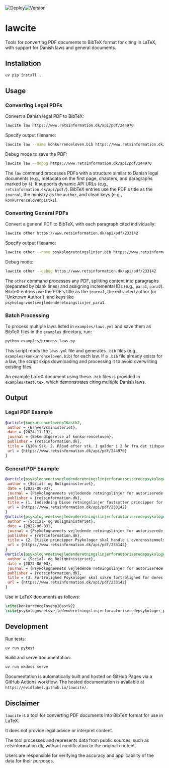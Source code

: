 ![Deploy](https://github.com/evidlabel/lawcite/actions/workflows/test.yml/badge.svg)![Version](https://img.shields.io/github/v/release/evidlabel/lawcite)

# lawcite

Tools for converting PDF documents to BibTeX format for citing in LaTeX, with support for Danish laws and general documents.

## Installation

```bash
uv pip install . 
```

## Usage

### Converting Legal PDFs

Convert a Danish legal PDF to BibTeX:
```bash
lawcite law https://www.retsinformation.dk/api/pdf/244970
```

Specify output filename:
```bash
lawcite law --name konkurrenceloven.bib https://www.retsinformation.dk/api/pdf/244970
```

Debug mode to save the PDF:
```bash
lawcite law --debug https://www.retsinformation.dk/api/pdf/244970
```

The `law` command processes PDFs with a structure similar to Danish legal documents (e.g., metadata on the first page, chapters, and paragraphs marked by `§`). It supports dynamic API URLs (e.g., `retsinformation.dk/api/pdf/`). BibTeX entries use the PDF's title as the `journal`, the ministry as the `author`, and clean keys (e.g., `konkurrencelovenp1stk1`).

### Converting General PDFs

Convert a general PDF to BibTeX, with each paragraph cited individually:
```bash
lawcite other https://www.retsinformation.dk/api/pdf/233142
```

Specify output filename:
```bash
lawcite other --name psykologretningslinjer.bib https://www.retsinformation.dk/api/pdf/233142
```

Debug mode:
```bash
lawcite other --debug https://www.retsinformation.dk/api/pdf/233142
```

The `other` command processes any PDF, splitting content into paragraphs (separated by blank lines) and assigning incremental IDs (e.g., `para1`, `para2`). BibTeX entries use the PDF's title as the `journal`, the extracted author (or 'Unknown Author'), and keys like `psykolognvnetsvejledenderetningslinjer_para1`.

### Batch Processing

To process multiple laws listed in `examples/laws.yml` and save them as BibTeX files in the `examples` directory, run:
```bash
python examples/process_laws.py
```

This script reads the `laws.yml` file and generates `.bib` files (e.g., `examples/konkurrenceloven.bib`) for each law. If a `.bib` file already exists for a law, the script skips downloading and processing it to avoid overwriting existing files.

An example LaTeX document using these `.bib` files is provided in `examples/test.tex`, which demonstrates citing multiple Danish laws.

## Output

### Legal PDF Example
```bibtex
@article{konkurrencelovenp10astk2,
 author = {Erhvervsministeriet},
 date = {2024-11-13},
 journal = {Bekendtgørelse af konkurrenceloven},
 publisher = {retsinformation.dk},
 title = {§10a Stk. 2. Påbud efter stk. 1 gælder i 2 år fra det tidspunkt, hvor afgørelsen er endelig.},
 url = {https://www.retsinformation.dk/api/pdf/244970}
}
```

### General PDF Example
```bibtex
@article{psykolognvnetsvejledenderetningslinjerforautoriseredepsykologer_para1,
 author = {Social- og Boligministeriet},
 date = {2022-06-03},
 journal = {Psykolognævnets vejledende retningslinjer for autoriserede psykologer},
 publisher = {retsinformation.dk},
 title = {1. Indledning Disse retningslinjer fastsætter principper for autoriserede psykologers arbejde.},
 url = {https://www.retsinformation.dk/api/pdf/233142}
}
@article{psykolognvnetsvejledenderetningslinjerforautoriseredepsykologer_para2,
 author = {Social- og Boligministeriet},
 date = {2022-06-03},
 journal = {Psykolognævnets vejledende retningslinjer for autoriserede psykologer},
 publisher = {retsinformation.dk},
 title = {2. Etiske principper Psykologer skal handle i overensstemmelse med etiske standarder.},
 url = {https://www.retsinformation.dk/api/pdf/233142}
}
@article{psykolognvnetsvejledenderetningslinjerforautoriseredepsykologer_para3,
 author = {Social- og Boligministeriet},
 date = {2022-06-03},
 journal = {Psykolognævnets vejledende retningslinjer for autoriserede psykologer},
 publisher = {retsinformation.dk},
 title = {3. Fortrolighed Psykologer skal sikre fortrolighed for deres klienter.},
 url = {https://www.retsinformation.dk/api/pdf/233142}
}
```

Use in LaTeX documents as follows:
```latex
\cite{konkurrencelovenp10astk2}
\cite{psykolognvnetsvejledenderetningslinjerforautoriseredepsykologer_para1}
```

## Development

Run tests:
```bash
uv run pytest
```

Build and serve documentation:
```bash
uv run mkdocs serve
```

Documentation is automatically built and hosted on GitHub Pages via a GitHub Actions workflow. The hosted documentation is available at `https://evidlabel.github.io/lawcite/`.

## Disclaimer

`lawcite` is a tool for converting PDF documents into BibTeX format for use in LaTeX. 

It does not provide legal advice or interpret content. 

The tool processes and represents data from public sources, such as retsinformation.dk, without modification to the original content. 

Users are responsible for verifying the accuracy and applicability of the data for their purposes.

